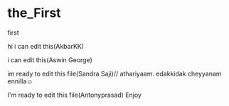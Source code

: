 # the_First
first

hi i can edit this(AkbarKK)

i can edit this(Aswin George)

im ready to edit this file(Sandra Saji)// athariyaam. edakkidak cheyyanam ennilla☺

I'm ready to edit this file(Antonyprasad)
Enjoy
